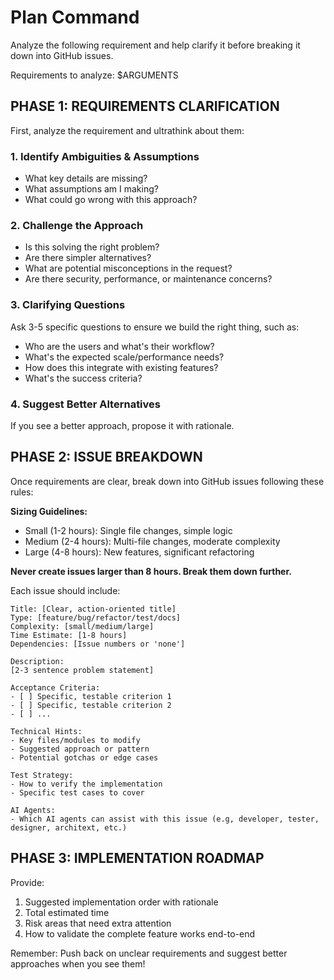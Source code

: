 # Plan Command

Analyze the following requirement and help clarify it before breaking it down into GitHub issues.

Requirements to analyze: $ARGUMENTS

## PHASE 1: REQUIREMENTS CLARIFICATION
First, analyze the requirement and ultrathink about them:

### 1. **Identify Ambiguities & Assumptions**
   - What key details are missing?
   - What assumptions am I making?
   - What could go wrong with this approach?

### 2. **Challenge the Approach**
   - Is this solving the right problem?
   - Are there simpler alternatives?
   - What are potential misconceptions in the request?
   - Are there security, performance, or maintenance concerns?

### 3. **Clarifying Questions**
   Ask 3-5 specific questions to ensure we build the right thing, such as:
   - Who are the users and what's their workflow?
   - What's the expected scale/performance needs?
   - How does this integrate with existing features?
   - What's the success criteria?

### 4. **Suggest Better Alternatives**
   If you see a better approach, propose it with rationale.

## PHASE 2: ISSUE BREAKDOWN
Once requirements are clear, break down into GitHub issues following these rules:

**Sizing Guidelines:**
- Small (1-2 hours): Single file changes, simple logic
- Medium (2-4 hours): Multi-file changes, moderate complexity
- Large (4-8 hours): New features, significant refactoring

**Never create issues larger than 8 hours. Break them down further.**

Each issue should include:
```
Title: [Clear, action-oriented title]
Type: [feature/bug/refactor/test/docs]
Complexity: [small/medium/large]
Time Estimate: [1-8 hours]
Dependencies: [Issue numbers or 'none']

Description:
[2-3 sentence problem statement]

Acceptance Criteria:
- [ ] Specific, testable criterion 1
- [ ] Specific, testable criterion 2
- [ ] ...

Technical Hints:
- Key files/modules to modify
- Suggested approach or pattern
- Potential gotchas or edge cases

Test Strategy:
- How to verify the implementation
- Specific test cases to cover

AI Agents:
- Which AI agents can assist with this issue (e.g, developer, tester, designer, architext, etc.)
```

## PHASE 3: IMPLEMENTATION ROADMAP
Provide:
1. Suggested implementation order with rationale
2. Total estimated time
3. Risk areas that need extra attention
4. How to validate the complete feature works end-to-end

Remember: Push back on unclear requirements and suggest better approaches when you see them!
